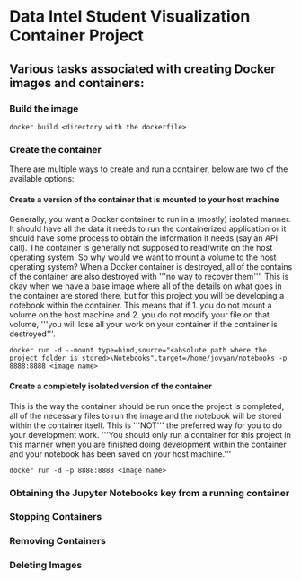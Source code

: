 # Data Intel Student Visualization Container Project

## Various tasks associated with creating Docker images and containers:

### Build the image 
```
docker build <directory with the dockerfile>
```

### Create the container
There are multiple ways to create and run a container, below are two of the available options:

#### Create a version of the container that is mounted to your host machine
Generally, you want a Docker container to run in a (mostly) isolated manner. It should have all the data it needs to run the containerized application or it should have some process to obtain the information it needs (say an API call). The container is generally not supposed to read/write on the host operating system. So why would we want to mount a volume to the host operating system? When a Docker container is destroyed, all of the contains of the container are also destroyed with '''no way to recover them'''.  This is okay when we have a base image where all of the details on what goes in the container are stored there, but for this project you will be developing a notebook within the container. This means that if 1. you do not mount a volume on the host machine and 2. you do not modify your file on that volume, '''you will lose all your work on your container if the container is destroyed'''. 

```
docker run -d --mount type=bind,source="<absolute path where the project folder is stored>\Notebooks",target=/home/jovyan/notebooks -p 8888:8888 <image name>
```

#### Create a completely isolated version of the container
This is the way the container should be run once the project is completed, all of the necessary files to run the image and the notebook will be stored within the container itself. This is '''NOT''' the preferred way for you to do your development work. '''You should only run a container for this project in this manner when you are finished doing development within the container and your notebook has been saved on your host machine.'''

```
docker run -d -p 8888:8888 <image name>
```

### Obtaining the Jupyter Notebooks key from a running container

<!---   TODO: Write instructions for building the container and having a volume mounted in this folder
        TODO: Decide on and add a dataset to the Data folder
 -->

### Stopping Containers

### Removing Containers

### Deleting Images
